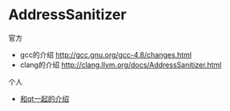 # AddressSanitizer

官方

* gcc的介绍 http://gcc.gnu.org/gcc-4.8/changes.html
* clang的介绍 http://clang.llvm.org/docs/AddressSanitizer.html

个人

* [和qt一起的介绍](http://blog.qt.digia.com/blog/2013/04/17/using-gccs-4-8-0-address-sanitizer-with-qt/)